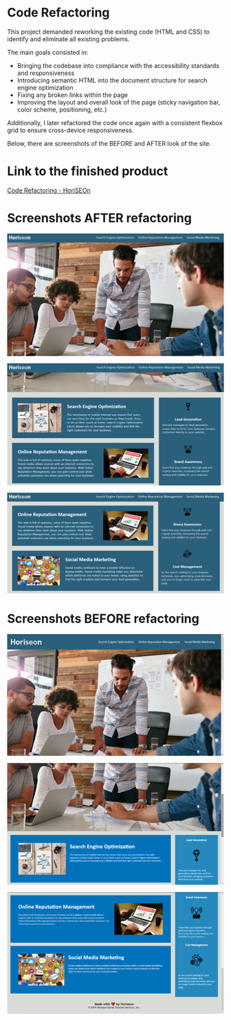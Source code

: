 # Code Refactoring

This project demanded reworking the existing code (HTML and CSS) to identify and eliminate all existing problems.

The main goals consisted in: 
- Bringing the codebase into compliance with the accessibility standards and responsiveness
- Introducing semantic HTML into the document structure for search engine optimization
- Fixing any broken links within the page
- Improving the layout and overall look of the page (sticky navigation bar, color scheme, positioning, etc.)

Additionally, I later refactored the code once again with a consistent flexbox grid to ensure cross-device responsiveness. 

Below, there are screenshots of the BEFORE and AFTER look of the site. 

# Link to the finished product

[Code Refactoring - HoriSEOn](https://bohdicave.github.io/Code_Refactor)

# Screenshots AFTER refactoring

![HoriSEOn - Refactored #1](./assets/images/horiseon-refactored-0.png)

![HoriSEOn - Refactored #2](./assets/images/horiseon-refactored-1.png)

![HoriSEOn - Refactored #3](./assets/images/horiseon-refactored-2.png)

# Screenshots BEFORE refactoring

![HoriSEOn - Broken #1](./assets/images/horiseon-initial-0.png)

![HoriSEOn - Broken #2](./assets/images/horiseon-initial2.png)

![HoriSEOn - Broken #3](./assets/images/horiseon-initial.png)
